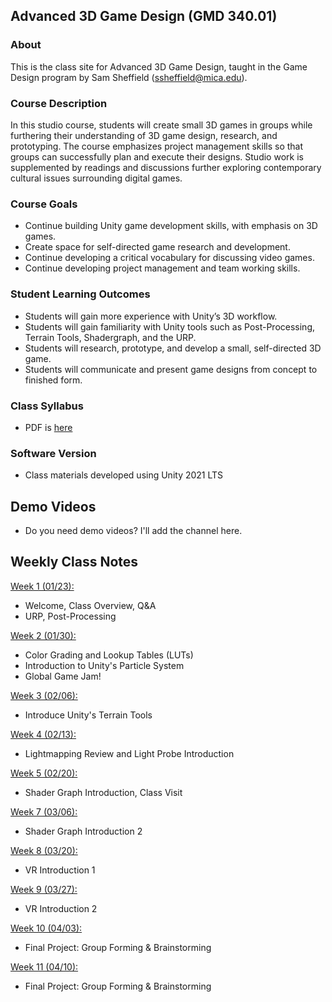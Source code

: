 



## Advanced 3D Game Design (GMD 340.01)

### About
This is the class site for Advanced 3D Game Design, taught in the Game Design program by Sam Sheffield (ssheffield@mica.edu).

### Course Description
In this studio course, students will create small 3D games in groups while furthering their understanding of 3D game design, research, and prototyping. The course emphasizes project management skills so that groups can successfully plan and execute their designs. Studio work is supplemented by readings and discussions further exploring contemporary cultural issues surrounding digital games.

### Course Goals
- Continue building Unity game development skills, with emphasis on 3D games. 
- Create space for self-directed game research and development.
- Continue developing a critical vocabulary for discussing video games.
- Continue developing project management and team working skills.


### Student Learning Outcomes
- Students will gain more experience with Unity’s 3D workflow.
- Students will gain familiarity with Unity tools such as Post-Processing, Terrain Tools, Shadergraph, and the URP.
- Students will research, prototype, and develop a small, self-directed 3D game.
- Students will communicate and present game designs from concept to finished form.


### Class Syllabus
- PDF is [here](https://docs.google.com/document/d/1b4BHQRMDW5Vewgt7--ZLn1q1Emw6g5aWPbBmMEI1JzY/edit?usp=sharing)

### Software Version
- Class materials developed using Unity 2021 LTS

## Demo Videos
- Do you need demo videos? I'll add the channel here.

## Weekly Class Notes
[Week 1 (01/23):](week1.md)
- Welcome, Class Overview, Q&A
- URP, Post-Processing

[Week 2 (01/30):](week2.md)
- Color Grading and Lookup Tables (LUTs)
- Introduction to Unity's Particle System
- Global Game Jam!

[Week 3 (02/06):](week3.md)
- Introduce Unity's Terrain Tools

[Week 4 (02/13):](week4.md)
- Lightmapping Review and Light Probe Introduction

[Week 5 (02/20):](week5.md)
- Shader Graph Introduction, Class Visit

[Week 7 (03/06):](week7.md)
- Shader Graph Introduction 2

[Week 8 (03/20):](week8.md)
- VR Introduction 1

[Week 9 (03/27):](week9.md)
- VR Introduction 2

[Week 10 (04/03):](week10.md)
- Final Project: Group Forming & Brainstorming

[Week 11 (04/10):](week11.md)
- Final Project: Group Forming & Brainstorming